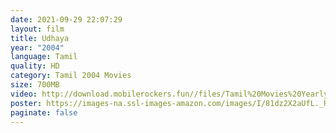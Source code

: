 ```yaml
---
date: 2021-09-29 22:07:29
layout: film
title: Udhaya
year: "2004"
language: Tamil
quality: HD
category: Tamil 2004 Movies
size: 700MB
video: http://download.mobilerockers.fun//files/Tamil%20Movies%20Yearly%20Collections/Tamil%202004%20Collections/Udhaya%20(2004)/Udhaya%20(2004)%20Full%20Movies/Udhaya%20(2004)%20DVDRip/Udhaya%20(2004)%20DVDRip%20Single%20Part.mp4
poster: https://images-na.ssl-images-amazon.com/images/I/81dz2X2aUfL._RI_.jpg
paginate: false
---
```

